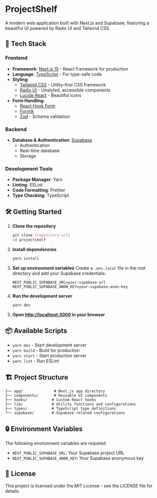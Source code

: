 # ProjectShelf

A modern web application built with Next.js and Supabase, featuring a beautiful UI powered by Radix UI and Tailwind CSS.

## 🚀 Tech Stack

### Frontend

- **Framework**: [Next.js 15](https://nextjs.org/) - React framework for production
- **Language**: [TypeScript](https://www.typescriptlang.org/) - For type-safe code
- **Styling**:
  - [Tailwind CSS](https://tailwindcss.com/) - Utility-first CSS framework
  - [Radix UI](https://www.radix-ui.com/) - Unstyled, accessible components
  - [Lucide React](https://lucide.dev/) - Beautiful icons
- **Form Handling**:
  - [React Hook Form](https://react-hook-form.com/)
  - [Formik](https://formik.org/)
  - [Zod](https://zod.dev/) - Schema validation

### Backend

- **Database & Authentication**: [Supabase](https://supabase.com/)
  - Authentication
  - Real-time database
  - Storage

### Development Tools

- **Package Manager**: Yarn
- **Linting**: ESLint
- **Code Formatting**: Prettier
- **Type Checking**: TypeScript

## 🛠️ Getting Started

1. **Clone the repository**

   ```bash
   git clone [repository-url]
   cd projectshelf
   ```

2. **Install dependencies**

   ```bash
   yarn install
   ```

3. **Set up environment variables**
   Create a `.env.local` file in the root directory and add your Supabase credentials:

   ```
   NEXT_PUBLIC_SUPABASE_URL=your-supabase-url
   NEXT_PUBLIC_SUPABASE_ANON_KEY=your-supabase-anon-key
   ```

4. **Run the development server**

   ```bash
   yarn dev
   ```

5. **Open [http://localhost:3000](http://localhost:3000) in your browser**

## 📦 Available Scripts

- `yarn dev` - Start development server
- `yarn build` - Build for production
- `yarn start` - Start production server
- `yarn lint` - Run ESLint

## 🏗️ Project Structure

```
├── app/              # Next.js app directory
├── components/       # Reusable UI components
├── hooks/           # Custom React hooks
├── lib/             # Utility functions and configurations
├── types/           # TypeScript type definitions
└── supabase/        # Supabase related configurations
```

## 🔒 Environment Variables

The following environment variables are required:

- `NEXT_PUBLIC_SUPABASE_URL`: Your Supabase project URL
- `NEXT_PUBLIC_SUPABASE_ANON_KEY`: Your Supabase anonymous key

## 📝 License

This project is licensed under the MIT License - see the LICENSE file for details.
